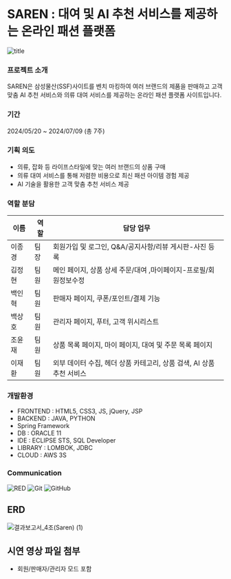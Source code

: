 #  SAREN : 대여 및 AI 추천 서비스를 제공하는 온라인 패션 플랫폼
![title](https://github.com/user-attachments/assets/b106be95-f4ce-49dd-a411-1d7c2eb6f644)

### 프로젝트 소개
SAREN은 삼성물산(SSF)사이트를 벤치 마킹하여 여러 브랜드의 제품을 판매하고 고객 맞춤 AI 추천 서비스와 의류 대여 서비스를 제공하는 온라인 패션 플랫폼 사이트입니다.

### 기간
2024/05/20 ~ 2024/07/09 (총 7주)

### 기획 의도
- 의류, 잡화 등 라이프스타일에 맞는 여러 브랜드의 상품 구매
- 의류 대여 서비스를 통해 저렴한 비용으로 최신 패션 아이템 경험 제공
- AI 기술을 활용한 고객 맞춤 추천 서비스 제공

### 역할 분담
|이름|역할|담당 업무|
|------|---|---|
|이종경|팀장|회원가입 및 로그인, Q&A/공지사항/리뷰 게시판-사진 등록|
|김정현|팀원|메인 페이지, 상품 상세 주문/대여 ,마이페이지-프로필/회원정보수정|
|백인혁|팀원|판매자 페이지, 쿠폰/포인트/결제 기능|
|백상호|팀원|관리자 페이지, 푸터, 고객 위시리스트|
|조윤재|팀원|상품 목록 페이지, 마이 페이지, 대여 및 주문 목록 페이지|
|이재환|팀원|외부 데이터 수집, 헤더 상품 카테고리, 상품 검색, AI 상품 추천 서비스|

### 개발환경
- FRONTEND : HTML5, CSS3, JS, jQuery, JSP
- BACKEND : JAVA, PYTHON
- Spring Framework
- DB : ORACLE 11
- IDE : ECLIPSE STS, SQL Developer
- LIBRARY : LOMBOK, JDBC
- CLOUD : AWS 3S

### Communication
<p>
  <img alt="RED" src ="https://img.shields.io/badge/Notion-000000.svg?&style=for-the-badge&logo=Notion&logoColor=white"/>
  <img alt="Git" src="https://img.shields.io/badge/git-E6484F.svg?style=for-the-badge&logo=git&logoColor=white"/>
  <img alt="GitHub" src="https://img.shields.io/badge/github-%23121011.svg?style=for-the-badge&logo=github&logoColor=white"/>
</p>

## ERD
![결과보고서_4조(Saren) (1)](https://github.com/user-attachments/assets/62a802b0-7977-43e4-a2c6-c85a4747fdd2)

## 시연 영상 파일 첨부
- 회원/판매자/관리자 모드 포함
